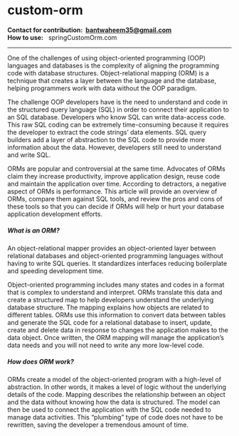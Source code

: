 # custom-orm 
<strong>Contact for contribution: &nbsp;<a>bantwaheem35@gmail.com</a></strong><br>
<strong>How to use:</strong> &nbsp; <a>springCustomOrm.com</a>
<hr>
One of the challenges of using object-oriented programming (OOP) languages and databases is the complexity of aligning the programming code with database structures. Object-relational mapping (ORM) is a technique that creates a layer between the language and the database, helping programmers work with data without the OOP paradigm.

The challenge OOP developers have is the need to understand and code in the structured query language (SQL) in order to connect their application to an SQL database. Developers who know SQL can write data-access code. This raw SQL coding can be extremely time-consuming because it requires the developer to extract the code strings’ data elements. SQL query builders add a layer of abstraction to the SQL code to provide more information about the data. However, developers still need to understand and write SQL.

ORMs are popular and controversial at the same time. Advocates of ORMs claim they increase productivity, improve application design, reuse code and maintain the application over time. According to detractors, a negative aspect of ORMs is performance. This article will provide an overview of ORMs, compare them against SQL tools, and review the pros and cons of these tools so that you can decide if ORMs will help or hurt your database application development efforts.

<h5>What is an ORM?</h5>
An object-relational mapper provides an object-oriented layer between relational databases and object-oriented programming languages without having to write SQL queries. It standardizes interfaces reducing boilerplate and speeding development time.

Object-oriented programming includes many states and codes in a format that is complex to understand and interpret. ORMs translate this data and create a structured map to help developers understand the underlying database structure. The mapping explains how objects are related to different tables. ORMs use this information to convert data between tables and generate the SQL code for a relational database to insert, update, create and delete data in response to changes the application makes to the data object. Once written, the ORM mapping will manage the application’s data needs and you will not need to write any more low-level code.

<h5>How does ORM work? </h5>
ORMs create a model of the object-oriented program with a high-level of abstraction. In other words, it makes a level of logic without the underlying details of the code. Mapping describes the relationship between an object and the data without knowing how the data is structured. The model can then be used to connect the application with the SQL code needed to manage data activities. This “plumbing” type of code does not have to be rewritten, saving the developer a tremendous amount of time.
